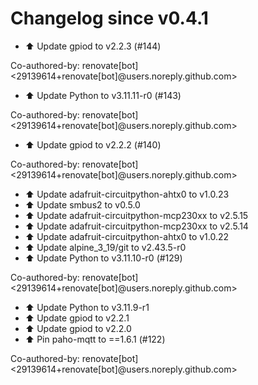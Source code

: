 # Changelog since v0.4.1
- ⬆️ Update gpiod to v2.2.3 (#144)

Co-authored-by: renovate[bot] <29139614+renovate[bot]@users.noreply.github.com> 
- ⬆️ Update Python to v3.11.11-r0 (#143)

Co-authored-by: renovate[bot] <29139614+renovate[bot]@users.noreply.github.com> 
- ⬆️ Update gpiod to v2.2.2 (#140)

Co-authored-by: renovate[bot] <29139614+renovate[bot]@users.noreply.github.com> 
- ⬆️ Update adafruit-circuitpython-ahtx0 to v1.0.23 
- ⬆️ Update smbus2 to v0.5.0 
- ⬆️ Update adafruit-circuitpython-mcp230xx to v2.5.15 
- ⬆️ Update adafruit-circuitpython-mcp230xx to v2.5.14 
- ⬆️ Update adafruit-circuitpython-ahtx0 to v1.0.22 
- ⬆️ Update alpine_3_19/git to v2.43.5-r0 
- ⬆️ Update Python to v3.11.10-r0 (#129)

Co-authored-by: renovate[bot] <29139614+renovate[bot]@users.noreply.github.com> 
- ⬆️ Update Python to v3.11.9-r1 
- ⬆️ Update gpiod to v2.2.1 
- ⬆️ Update gpiod to v2.2.0 
- ⬆️ Pin paho-mqtt to ==1.6.1 (#122)

Co-authored-by: renovate[bot] <29139614+renovate[bot]@users.noreply.github.com> 

